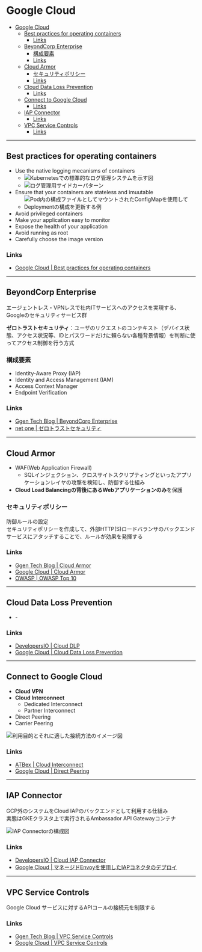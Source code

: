 # Google Cloud

- [Google Cloud](#google-cloud)
  - [Best practices for operating containers](#best-practices-for-operating-containers)
    - [Links](#links)
  - [BeyondCorp Enterprise](#beyondcorp-enterprise)
    - [構成要素](#構成要素)
    - [Links](#links-1)
  - [Cloud Armor](#cloud-armor)
    - [セキュリティポリシー](#セキュリティポリシー)
    - [Links](#links-2)
  - [Cloud Data Loss Prevention](#cloud-data-loss-prevention)
    - [Links](#links-3)
  - [Connect to Google Cloud](#connect-to-google-cloud)
    - [Links](#links-4)
  - [IAP Connector](#iap-connector)
    - [Links](#links-5)
  - [VPC Service Controls](#vpc-service-controls)
    - [Links](#links-6)

---

## Best practices for operating containers

- Use the native logging mecanisms of containers
  - ![Kubernetesでの標準的なログ管理システムを示す図](https://cloud.google.com/static/architecture/images/bp-operating-containers-log-management.svg)
  - ![ログ管理用サイドカーパターン](https://cloud.google.com/static/architecture/images/bp-operating-containers-sidecar.svg)
- Ensure that your containers are stateless and imuutable
  - ![Pod内の構成ファイルとしてマウントされたConfigMapを使用してDeploymentの構成を更新する例](https://cloud.google.com/static/architecture/images/bp-operating-containers-configmap.svg)
- Avoid privileged containers
- Make your application easy to monitor
- Expose the health of your application
- Avoid running as root
- Carefully choose the image version

### Links

- [Google Cloud | Best practices for operating containers](https://cloud.google.com/architecture/best-practices-for-operating-containers)

---

## BeyondCorp Enterprise

エージェントレス・VPNレスで社内ITサービスへのアクセスを実現する、Googleのセキュリティサービス群　　

**ゼロトラストセキュリティ**：ユーザのリクエストのコンテキスト（デバイス状態、アクセス状況等、IDとパスワードだけに頼らない各種背景情報）を判断に使ってアクセス制御を行う方式

### 構成要素

- Identity-Aware Proxy (IAP)
- Identity and Access Management (IAM)
- Access Context Manager
- Endpoint Verification

### Links

- [Ggen Tech Blog | BeyondCorp Enterprise](https://blog.g-gen.co.jp/entry/beyondcorp-enterprise-explained)
- [net one | ゼロトラストセキュリティ](https://www.netone.co.jp/knowledge-center/netone-blog/20200501-1/)

---

## Cloud Armor

- WAF(Web Application Firewall)
  - SQLインジェクション、クロスサイトスクリプティングといったアプリケーションレイヤの攻撃を検知し、防御する仕組み
- **Cloud Load Balancingの背後にあるWebアプリケーションのみ**を保護

### セキュリティポリシー

防御ルールの設定  
セキュリティポリシーを作成して、外部HTTP(S)ロードバランサのバックエンドサービスにアタッチすることで、ルールが効果を発揮する  

### Links

- [Ggen Tech Blog | Cloud Armor](https://blog.g-gen.co.jp/entry/cloud-armor-explained)
- [Google Cloud | Cloud Armor](https://cloud.google.com/armor)
- [OWASP | OWASP Top 10](https://owasp.org/www-project-top-ten/)

---

## Cloud Data Loss Prevention

- \-

### Links

- [DevelopersIO | Cloud DLP](https://dev.classmethod.jp/articles/cloud-dlp-inspect-bigquery/)
- [Google Cloud | Cloud Data Loss Prevention](https://cloud.google.com/dlp?hl=ja)

---

## Connect to Google Cloud

- **Cloud VPN**
- **Cloud Interconnect**
  - Dedicated Interconnect
  - Partner Interconnect
- Direct Peering
- Carrier Peering

![利用目的とそれに適した接続方法のイメージ図](https://atbex.attokyo.co.jp/files/news2/Blog/20220224_Google_Cloud_Interconnect/riyoumokuteki.png)

### Links

- [ATBex | Cloud Interconnect](https://atbex.attokyo.co.jp/blog/detail/37/)
- [Google Cloud | Direct Peering](https://cloud.google.com/network-connectivity/docs/direct-peering?hl=ja)

---

## IAP Connector

GCP外のシステムをCloud IAPのバックエンドとして利用する仕組み  
実態はGKEクラスタ上で実行されるAmbassador API Gatewayコンテナ  

![IAP Connectorの構成図](https://cdn-ssl-devio-img.classmethod.jp/wp-content/uploads/2020/04/beyondcorpra01_1.png)

### Links

- [DevelopersIO | Cloud IAP Connector](https://dev.classmethod.jp/articles/beyondcorp-remote-access-getting-started1/)
- [Google Cloud | マネージドEnvoyを使用したIAPコネクタのデプロイ](https://cloud.google.com/architecture/deploying-iap-connector-using-managed-envoy?hl=ja)

---

## VPC Service Controls

Google Cloud サービスに対するAPIコールの接続元を制限する

### Links

- [Ggen Tech Blog | VPC Service Controls](https://blog.g-gen.co.jp/entry/vpc-service-controls-explained)
- [Google Cloud | VPC Service Controls](https://cloud.google.com/vpc-service-controls)